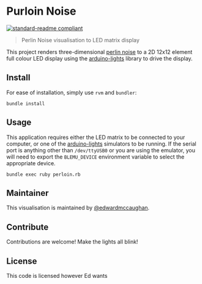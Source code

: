 # Purloin Noise

[![standard-readme compliant](https://img.shields.io/badge/readme%20style-standard-brightgreen.svg?style=flat-square)](https://github.com/RichardLitt/standard-readme)

> Perlin Noise visualisation to LED matrix display

This project renders three-dimensional [perlin noise](https://en.wikipedia.org/wiki/Perlin_noise) to a 2D 12x12 element full colour LED display using the [arduino-lights](https://github.com/craftcodiness/arduino-lights) library to drive the display.

## Install

For ease of installation, simply use `rvm` and `bundler`:

```
bundle install
```

## Usage

This application requires either the LED matrix to be connected to your computer, or one of the [arduino-lights](https://github.com/craftcodiness/arduino-lights) simulators to be running. If the serial port is anything other than `/dev/ttyUSB0` or you are using the emulator, you will need to export the `BLEMU_DEVICE` environment variable to select the appropriate device.

```
bundle exec ruby perloin.rb
```

## Maintainer

This visualisation is maintained by [@edwardmccaughan](https://github.com/edwardmccaughan).

## Contribute

Contributions are welcome! Make the lights all blink!

## License

This code is licensed however Ed wants
